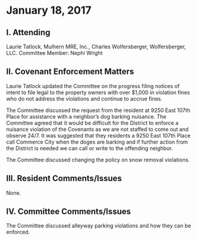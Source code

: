 <!---
title: January 18, 2017 Minutes
layout: minutes.html
collection: minutes
date: 2017-01-18
draft: false
--->
# January 18, 2017

## I. Attending
Laurie Tatlock, Mulhern MRE, Inc., Charles Wolfersberger, Wolfersberger, LLC.  Committee Member: Nephi Wright

## II. Covenant Enforcement Matters
Laurie Tatlock updated the Committee on the progress filing notices of intent to file legal to the property owners with over $1,000 in violation fines who do not address the violations and continue to accrue fines.

The Committee discussed the request from the resident at 9250 East 107th Place for assistance with a neighbor’s dog barking nuisance.  The Committee agreed that it would be difficult for the District to enforce a nuisance violation of the Covenants as we are not staffed to come out and observe 24/7.  It was suggested that they residents a 9250 East 107th Place call Commerce City when the doges are barking and if further action from the District is needed we can call or write to the offending neighbor.

The Committee discussed changing the policy on snow removal violations.

## III. Resident Comments/Issues
None.

## IV. Committee Comments/Issues
The Committee discussed alleyway parking violations and how they can be enforced.

